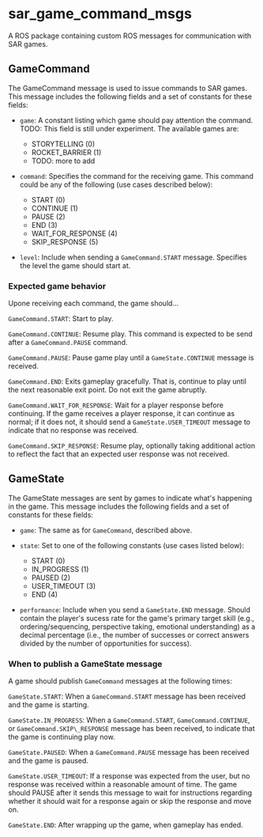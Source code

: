 # sar\_game\_command\_msgs

A ROS package containing custom ROS messages for communication with SAR games.

## GameCommand

The GameCommand message is used to issue commands to SAR games. This message
includes the following fields and a set of constants for these fields:

- `game`: A constant listing which game should pay attention the command.
  TODO: This field is still under experiment. The available games are:
    - STORYTELLING (0)
    - ROCKET_BARRIER (1)
    - TODO: more to add

- `command`: Specifies the command for the receiving game. This command could
  be any of the following (use cases described below):
    - START (0)
    - CONTINUE (1)
    - PAUSE (2)
    - END (3)
    - WAIT\_FOR\_RESPONSE (4)
    - SKIP\_RESPONSE (5)

- `level`: Include when sending a `GameCommand.START` message. Specifies the
  level the game should start at.

### Expected game behavior

Upone receiving each command, the game should...

`GameCommand.START`: Start to play.

`GameCommand.CONTINUE`: Resume play. This command is expected to be send after
a `GameCommand.PAUSE` command.

`GameCommand.PAUSE`: Pause game play until a `GameState.CONTINUE` message is
received.

`GameCommand.END`: Exits gameplay gracefully. That is, continue to play until
the next reasonable exit point. Do not exit the game abruptly.

`GameCommand.WAIT_FOR_RESPONSE`: Wait for a player response before continuing.
If the game receives a player response, it can continue as normal; if it does
not, it should send a `GameState.USER_TIMEOUT` message to indicate that no
response was received.

`GameCommand.SKIP_RESPONSE`: Resume play, optionally taking additional action
to reflect the fact that an expected user response was not received.

## GameState

The GameState messages are sent by games to indicate what's happening in the
game. This message includes the following fields and a set of constants for
these fields:

- `game`: The same as for `GameCommand`, described above.

- `state`: Set to one of the following constants (use cases listed below):
    - START (0)
    - IN\_PROGRESS (1)
    - PAUSED (2)
    - USER\_TIMEOUT (3)
    - END (4)

- `performance`: Include when you send a `GameState.END` message. Should
  contain the player's sucess rate for the game's primary target skill (e.g.,
  ordering/sequencing, perspective taking, emotional understanding) as a
  decimal percentage (i.e., the number of successes or correct answers divided
  by the number of opportunities for success).

### When to publish a GameState message

A game should publish `GameCommand` messages at the following times:

`GameState.START`: When a `GameCommand.START` message has been received and the
game is starting.

`GameState.IN_PROGRESS`: When a `GameCommand.START`, `GameCommand.CONTINUE`, or
`GameCommand.SKIP\_RESPONSE` message has been received, to indicate that the
game is continuing play now.

`GameState.PAUSED`: When a `GameCommand.PAUSE` message has been received and
the game is paused.

`GameState.USER_TIMEOUT`: If a response was expected from the user, but no
response was received within a reasonable amount of time. The game should PAUSE
after it sends this message to wait for instructions regarding whether it
should wait for a response again or skip the response and move on.

`GameState.END`: After wrapping up the game, when gameplay has ended.
